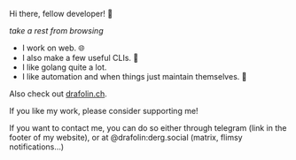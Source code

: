 Hi there, fellow developer! 👋

_take a rest from browsing_

- I work on web. 🌐
- I also make a few useful CLIs. 🔧
- I like golang quite a lot.
- I like automation and when things just maintain themselves. 🤖

Also check out [drafolin.ch](https://drafolin.ch).

If you like my work, please consider supporting me!

If you want to contact me, you can do so either through telegram (link in the footer of my website), or at @drafolin:derg.social (matrix, flimsy notifications…) 